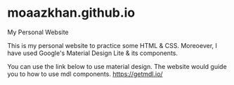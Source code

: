# moaazkhan.github.io
My Personal Website


This is my personal website to practice some HTML & CSS. Moreoever, I have used Google's Material Design Lite & its components.

You can use the link below to use material design. The website would guide you to how to use mdl components.
https://getmdl.io/
